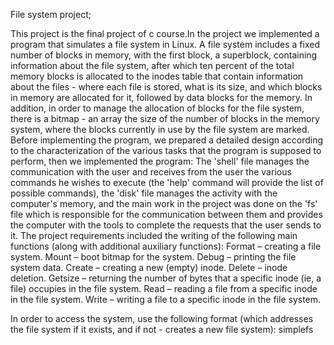 File system project;

This project is the final project of c course.In the project we implemented a program that simulates a file system in Linux.
A file system includes a fixed number of blocks in memory, with the first block, a superblock, containing information about the file system, after which ten percent of the total memory blocks is allocated to the inodes table that contain information about the files - where each file is stored, what is its size, and which blocks in memory are allocated for it, followed by data blocks for the memory. In addition, in order to manage the allocation of blocks for the file system, there is a bitmap - an array the size of the number of blocks in the memory system, where the blocks currently in use by the file system are marked.
Before implementing the program, we prepared a detailed design according to the characterization of the various tasks that the program is supposed to perform, then we implemented the program:
The 'shell' file manages the communication with the user and receives from the user the various commands he wishes to execute (the 'help' command will provide the list of possible commands), the 'disk' file manages the activity with the computer's memory, and the main work in the project was done on the 'fs' file which is responsible for the communication between them and provides the computer with the tools to complete the requests that the user sends to it.
The project requirements included the writing of the following main functions (along with additional auxiliary functions):
Format – creating a file system.
Mount – boot bitmap for the system.
Debug – printing the file system data.
Create – creating a new (empty) inode.
Delete – inode deletion.
Getsize – returning the number of bytes that a specific inode (ie, a file) occupies in the file system.
Read – reading a file from a specific inode in the file system.
Write – writing a file to a specific inode in the file system.

In order to access the system, use the following format (which addresses the file system if it exists, and if not - creates a new file system):
 simplefs <file system name> <num of blocks>



